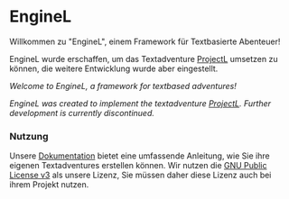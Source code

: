 # EngineL

Willkommen zu "EngineL", einem Framework für Textbasierte Abenteuer!

EngineL wurde erschaffen, um das Textadventure [ProjectL](https://github.com/ProjectL-Team/ProjectL) umsetzen zu können, die weitere Entwicklung wurde aber eingestellt.

*Welcome to EngineL, a framework for textbased adventures!*

*EngineL was created to implement the textadventure [ProjectL](https://github.com/ProjectL-Team/ProjectL). Further development is currently discontinued.*

### Nutzung

Unsere [Dokumentation](https://janonard.github.io/EngineL-docs/) bietet eine umfassende Anleitung, wie Sie ihre eigenen Textadventures erstellen können. Wir nutzen die [GNU Public License v3](LICENSE) als unsere Lizenz, Sie müssen daher diese Lizenz auch bei ihrem Projekt nutzen.
